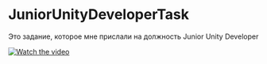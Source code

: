 # JuniorUnityDeveloperTask
 Это задание, которое мне прислали на должность Junior Unity Developer


[![Watch the video](https://img.youtube.com/vi/qK9zxRXgVYo/maxresdefault.jpg)](https://www.youtube.com/watch?v=qK9zxRXgVYo)
